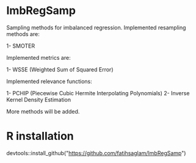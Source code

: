 # ImbRegSamp
Sampling methods for imbalanced regression. Implemented resampling methods are:

1- SMOTER

Implemented metrics are:

1- WSSE (Weighted Sum of Squared Error)

Implemented relevance functions:

1- PCHIP (Piecewise Cubic Hermite Interpolating Polynomials)
2- Inverse Kernel Density Estimation

More methods will be added.

# R installation
devtools::install_github("https://github.com/fatihsaglam/ImbRegSamp")
